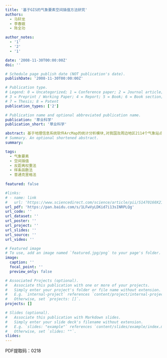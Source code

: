 ```yaml
---
title: '基于GIS的气象要素空间插值方法研究'
authors:
  - 马轩龙
  - 李春娥
  - 陈全功

author_notes:
  - '1'
  - '2'
  - '1'

date: '2008-11-30T00:00:00Z'
doi: ''

# Schedule page publish date (NOT publication's date).
publishDate: '2008-11-30T00:00:00Z'

# Publication type.
# Legend: 0 = Uncategorized; 1 = Conference paper; 2 = Journal article;
# 3 = Preprint / Working Paper; 4 = Report; 5 = Book; 6 = Book section;
# 7 = Thesis; 8 = Patent
publication_types: ['2']

# Publication name and optional abbreviated publication name.
publication: '草业科学'
publication_short: '草业科学'

abstract: 基于地理信息系统软件ArcMap的统计分析模块,对我国及周边地区2114个气象站点1961—1990年的年均温度、年降水量以及年积温等数据,分别使用反距离权重法、样条函数法和普通克里格法,选取不同的气象站点进行了空间插值,并利用交叉检验方法对插值精度进行了评估,结果表明:对于同一种插值方法,参与插值的气象站点数目不同,插值结果也不同。对3种气象要素的插值结果进行验证发现,普通克里格法均具有最好的插值精度。对年均温度和年降水量来说,样条函数法的插值精度优于反距离权重法,而对年积温,反距离权重法的插值精度优于样条函数法。通过对原始数据进行一定的处理,可以有效提高最终插值结果的精度。研究表明,我国水热的空间分布呈现明显的东西、南北分界,与胡焕庸线大致相一致,此线以东,水热条件充分,此线以西水热条件较差。
# Summary. An optional shortened abstract.
summary: 

tags:
  - 气象要素
  - 空间插值
  - 反距离权重法
  - 样条函数法
  - 普通克里格法
  
featured: false

#links:
# - name: link
#   url: 'https://www.sciencedirect.com/science/article/pii/S1470160X21006658'
url_pdf: 'https://pan.baidu.com/s/1LFwVyLDKid7i13sINRPLQg'
url_code: ''
url_dataset: ''
url_poster: ''
url_project: ''
url_slides: ''
url_source: ''
url_video: ''

# Featured image
# To use, add an image named `featured.jpg/png` to your page's folder.
image:
  caption: ''
  focal_point: ''
  preview_only: false

# Associated Projects (optional).
#   Associate this publication with one or more of your projects.
#   Simply enter your project's folder or file name without extension.
#   E.g. `internal-project` references `content/project/internal-project/index.md`.
#   Otherwise, set `projects: []`.
projects: []

# Slides (optional).
#   Associate this publication with Markdown slides.
#   Simply enter your slide deck's filename without extension.
#   E.g. `slides: "example"` references `content/slides/example/index.md`.
#   Otherwise, set `slides: ""`.
slides:
---
```


PDF提取码：0218